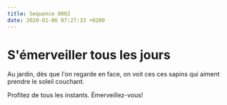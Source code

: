 ```yaml
---
title: Sequence 0002
date: 2020-01-06 07:27:33 +0200
---
```


# S'émerveiller tous les jours

Au jardin, dès que l'on regarde en face, on voit ces ces sapins qui aiment prendre le soleil couchant.

Profitez de tous les instants. Émerveillez-vous!
